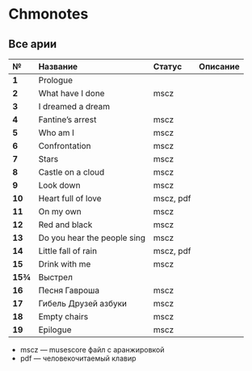 # Chmonotes

## Все арии

| №       | Название                    | Статус    | Описание |
| :------ | :-------------------------- | :-------- | :------- |
| **1**   | Prologue                    |           |          |
| **2**   | What have I done            | mscz      |          |
| **3**   | I dreamed a dream           |           |          |
| **4**   | Fantine’s arrest            | mscz      |          |
| **5**   | Who am I                    | mscz      |          |
| **6**   | Confrontation               | mscz      |          |
| **7**   | Stars                       | mscz      |          |
| **8**   | Castle on a cloud           | mscz      |          |
| **9**   | Look down                   | mscz      |          |
| **10**  | Heart full of love          | mscz, pdf |          |
| **11**  | On my own                   | mscz      |          |
| **12**  | Red and black               | mscz      |          |
| **13**  | Do you hear the people sing | mscz      |          |
| **14**  | Little fall of rain         | mscz, pdf |          |
| **15**  | Drink with me               | mscz      |          |
| **15¾** | Выстрел                     |           |          |
| **16**  | Песня Гавроша               | mscz      |          |
| **17**  | Гибель Друзей азбуки        | mscz      |          |
| **18**  | Empty chairs                | mscz      |          |
| **19**  | Epilogue                    | mscz      |          |

 - mscz — musescore файл с аранжировкой
 - pdf — человекочитаемый клавир

